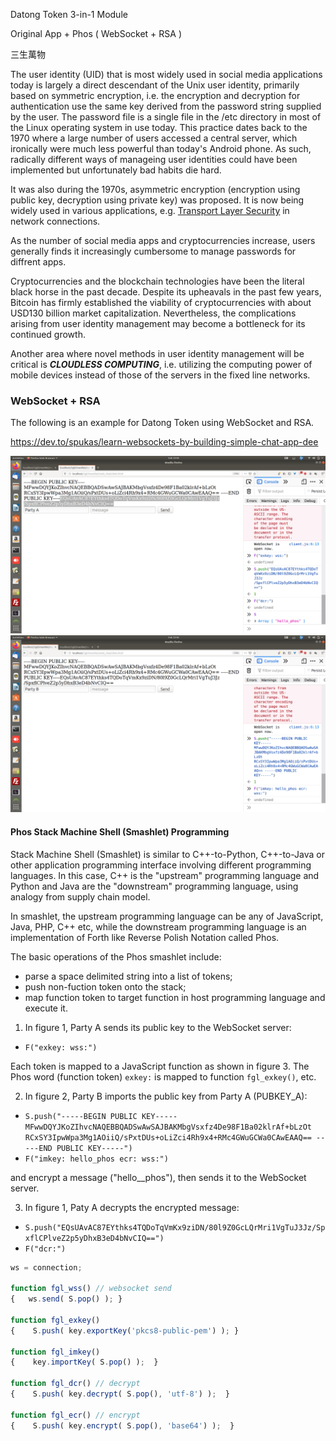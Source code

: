 Datong Token 3-in-1 Module

Original App + Phos ( WebSocket + RSA )

三生萬物

The user identity (UID) that is most widely used in social media applications today is largely a direct descendant of the Unix user identity, primarily based on symmetric encryption, i.e. the encryption and decryption for authentication use the same key derived from the password string supplied by the user. The password file is a single file in the /etc directory in most of the Linux operating system in use today. This practice dates back to the 1970 where a large number of users accessed a central server, which ironically were much less powerful than today's Android phone. As such, radically different ways of manageing user identities could have been implemented but unfortunately bad habits die hard.

It was also during the 1970s, asymmetric encryption (encryption using public key, decryption using private key) was proposed. It is now being widely used in various applications, e.g. [Transport Layer Security](https://en.wikipedia.org/wiki/Transport_Layer_Security) in network connections. 

As the number of social media apps and cryptocurrencies increase, users generally finds it increasingly cumbersome to manage passwords for diffrent apps.

Cryptocurrencies and the blockchain technologies have been the literal black horse in the past decade. Despite its upheavals in the past few years, Bitcoin has firmly established the viability of cryptocurrencies with about USD130 billion market capitalization. Nevertheless, the complications arising from user identity management may become a bottleneck for its continued growth.

Another area where novel methods in user identity management will be critical  is ___CLOUDLESS COMPUTING___, i.e. utilizing the computing power of mobile devices instead of those of the servers in the fixed line networks.


### WebSocket + RSA

The following is an example for Datong Token using WebSocket and RSA.

https://dev.to/spukas/learn-websockets-by-building-simple-chat-app-dee



<img src="https://github.com/udexon/DatongToken/blob/master/Party_A.png" width=700>

<img src="https://github.com/udexon/DatongToken/blob/master/Party_B.png" width=700>


#### Phos Stack Machine Shell (Smashlet) Programming

Stack Machine Shell (Smashlet) is similar to C++-to-Python, C++-to-Java or other application programming interface involving different programming languages. In this case, C++ is the "upstream" programming language and Python and Java are the "downstream" programming language, using analogy from supply chain model.

In smashlet, the upstream programming language can be any of JavaScript, Java, PHP, C++ etc, while the downstream programming language is an implementation of Forth like Reverse Polish Notation called Phos.

The basic operations of the Phos smashlet include:
- parse a space delimited string into a list of tokens;
- push non-fuction token onto the stack;
- map function token to target function in host programming language and execute it.

1. In figure 1, Party A sends its public key to the WebSocket server:
- `F("exkey: wss:")`

Each token is mapped to a JavaScript function as shown in figure 3. The Phos word (function token) `exkey:` is mapped to function `fgl_exkey()`, etc.

2. In figure 2, Party B imports the public key from Party A (PUBKEY_A):
- `S.push("-----BEGIN PUBLIC KEY----- MFwwDQYJKoZIhvcNAQEBBQADSwAwSAJBAKMbgVsxfz4De98F1Ba02klrAf+bLzOt RCxSY3IpwWpa3Mg1AOiiQ/sPxtDUs+oLiZci4Rh9x4+RMc4GWuGCWa0CAwEAAQ== -----END PUBLIC KEY-----")`
- `F("imkey: hello_phos ecr: wss:")`

and encrypt a message ("hello__phos"), then sends it to the WebSocket server.

3. In figure 1, Paty A decrypts the encrypted message:
- `S.push("EQsUAvAC87EYthks4TQDoTqVmKx9ziDN/80l9Z0GcLQrMri1VgTuJ3Jz/SpxflCPlveZ2p5yDhxB3eD4bNvCIQ==")`
- `F("dcr:")`


```JavaScript
ws = connection;

function fgl_wss() // websocket send
{   ws.send( S.pop() ); }

function fgl_exkey()
{    S.push( key.exportKey('pkcs8-public-pem') ); }

function fgl_imkey()
{    key.importKey( S.pop() );  }

function fgl_dcr() // decrypt
{    S.push( key.decrypt( S.pop(), 'utf-8') );  }

function fgl_ecr() // encrypt
{    S.push( key.encrypt( S.pop(), 'base64') );  }
```
